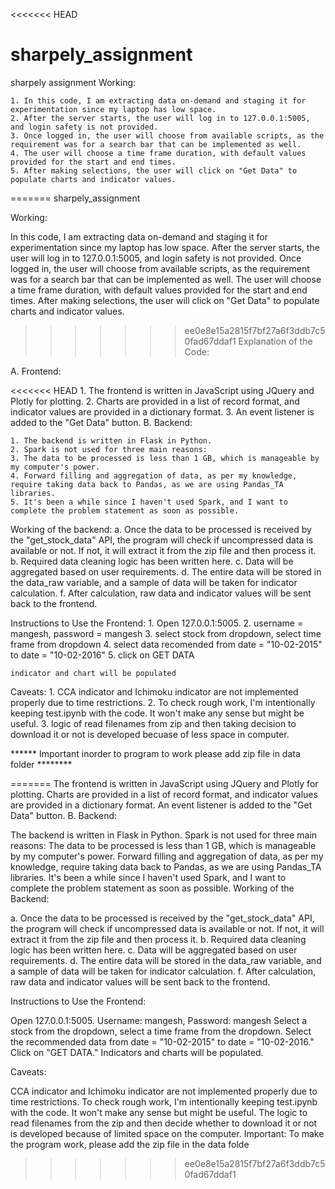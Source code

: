 <<<<<<< HEAD
# sharpely_assignment
sharpely assignment
Working:

    1. In this code, I am extracting data on-demand and staging it for experimentation since my laptop has low space.
    2. After the server starts, the user will log in to 127.0.0.1:5005, and login safety is not provided.
    3. Once logged in, the user will choose from available scripts, as the requirement was for a search bar that can be implemented as well.
    4. The user will choose a time frame duration, with default values provided for the start and end times.
    5. After making selections, the user will click on "Get Data" to populate charts and indicator values.
=======
sharpely_assignment

Working:

In this code, I am extracting data on-demand and staging it for experimentation since my laptop has low space.
After the server starts, the user will log in to 127.0.0.1:5005, and login safety is not provided.
Once logged in, the user will choose from available scripts, as the requirement was for a search bar that can be implemented as well.
The user will choose a time frame duration, with default values provided for the start and end times.
After making selections, the user will click on "Get Data" to populate charts and indicator values.
>>>>>>> ee0e8e15a2815f7bf27a6f3ddb7c50fad67ddaf1
Explanation of the Code:

A. Frontend:

<<<<<<< HEAD
    1. The frontend is written in JavaScript using JQuery and Plotly for plotting.
    2. Charts are provided in a list of record format, and indicator values are provided in a dictionary format.
    3. An event listener is added to the "Get Data" button.
B. Backend:

    1. The backend is written in Flask in Python.
    2. Spark is not used for three main reasons:
    3. The data to be processed is less than 1 GB, which is manageable by my computer's power.
    4. Forward filling and aggregation of data, as per my knowledge, require taking data back to Pandas, as we are using Pandas_TA libraries.
    5. It's been a while since I haven't used Spark, and I want to complete the problem statement as soon as possible.
Working of the backend:
    a. Once the data to be processed is received by the "get_stock_data" API, the program will check if uncompressed data is available or not. If not, it will extract it from the zip file and then process it.
    b. Required data cleaning logic has been written here.
    c. Data will be aggregated based on user requirements.
    d. The entire data will be stored in the data_raw variable, and a sample of data will be taken for indicator calculation.
    f. After calculation, raw data and indicator values will be sent back to the frontend.

Instructions to Use the Frontend:
    1. Open 127.0.0.1:5005.
    2. username = mangesh, password = mangesh
    3. select stock from dropdown, select time frame from dropdown
    4. select data recomended from date = "10-02-2015" to date = "10-02-2016"
    5. click on GET DATA 

    indicator and chart will be populated

Caveats:
    1. CCA indicator and Ichimoku indicator are not implemented properly due to time restrictions.
    2. To check rough work, I'm intentionally keeping test.ipynb with the code. It won't make any sense but might be useful.
    3. logic of read filenames from zip and then taking decision to download it or not is developed becuase of less space in computer.

****** Important inorder to program to work please add zip file in data folder ********
        
=======
The frontend is written in JavaScript using JQuery and Plotly for plotting.
Charts are provided in a list of record format, and indicator values are provided in a dictionary format.
An event listener is added to the "Get Data" button.
B. Backend:

The backend is written in Flask in Python.
Spark is not used for three main reasons:
The data to be processed is less than 1 GB, which is manageable by my computer's power.
Forward filling and aggregation of data, as per my knowledge, require taking data back to Pandas, as we are using Pandas_TA libraries.
It's been a while since I haven't used Spark, and I want to complete the problem statement as soon as possible.
Working of the Backend:

a. Once the data to be processed is received by the "get_stock_data" API, the program will check if uncompressed data is available or not. If not, it will extract it from the zip file and then process it.
b. Required data cleaning logic has been written here.
c. Data will be aggregated based on user requirements.
d. The entire data will be stored in the data_raw variable, and a sample of data will be taken for indicator calculation.
f. After calculation, raw data and indicator values will be sent back to the frontend.

Instructions to Use the Frontend:

Open 127.0.0.1:5005.
Username: mangesh, Password: mangesh
Select a stock from the dropdown, select a time frame from the dropdown.
Select the recommended data from date = "10-02-2015" to date = "10-02-2016."
Click on "GET DATA."
Indicators and charts will be populated.

Caveats:

CCA indicator and Ichimoku indicator are not implemented properly due to time restrictions.
To check rough work, I'm intentionally keeping test.ipynb with the code. It won't make any sense but might be useful.
The logic to read filenames from the zip and then decide whether to download it or not is developed because of limited space on the computer.
Important: To make the program work, please add the zip file in the data folde
>>>>>>> ee0e8e15a2815f7bf27a6f3ddb7c50fad67ddaf1
